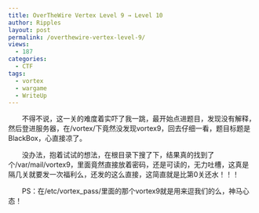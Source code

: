 ```yaml
---
title: OverTheWire Vertex Level 9 → Level 10
author: Ripples
layout: post
permalink: /overthewire-vertex-level-9/
views:
  - 187
categories:
  - CTF
tags:
  - vortex
  - wargame
  - WriteUp
---
```

<p style="text-indent: 2em;">
  不得不说，这一关的难度着实吓了我一跳，最开始点进题目，发现没有解释，然后登进服务器，在/vortex/下竟然没发现vortex9，回去仔细一看，题目标题是BlackBox，心直接凉了。
</p>

<p style="text-indent: 2em;">
  没办法，抱着试试的想法，在根目录下搜了下，结果真的找到了个/var/mail/vortex9，里面竟然直接放着密码，还是可读的，无力吐槽，这真是隔几关就要发一次福利么，还发的这么直接，这简直就是比第0关还水！！！
</p>

<p style="text-indent: 2em;">
  PS：在/etc/vortex_pass/里面的那个vortex9就是用来逗我们的么，神马心态！
</p>
